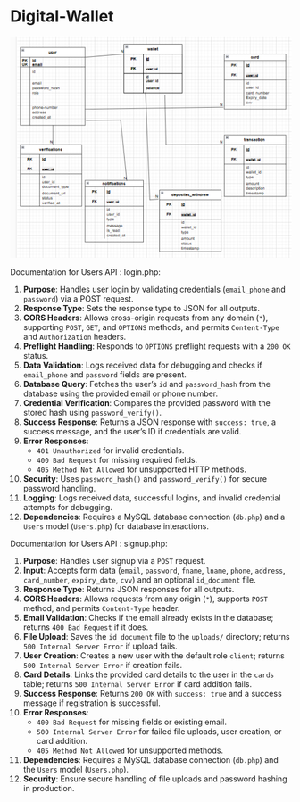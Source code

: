 # Digital-Wallet
![Alt text](./client/assets/er.png)

Documentation for Users API : 
login.php: 
 
1. **Purpose**: Handles user login by validating credentials (`email_phone` and `password`) via a POST request.  
2. **Response Type**: Sets the response type to JSON for all outputs.  
3. **CORS Headers**: Allows cross-origin requests from any domain (`*`), supporting `POST`, `GET`, and `OPTIONS` methods, and permits `Content-Type` and `Authorization` headers.  
4. **Preflight Handling**: Responds to `OPTIONS` preflight requests with a `200 OK` status.  
5. **Data Validation**: Logs received data for debugging and checks if `email_phone` and `password` fields are present.  
6. **Database Query**: Fetches the user’s `id` and `password_hash` from the database using the provided email or phone number.  
7. **Credential Verification**: Compares the provided password with the stored hash using `password_verify()`.  
8. **Success Response**: Returns a JSON response with `success: true`, a success message, and the user’s ID if credentials are valid.  
9. **Error Responses**:  
   - `401 Unauthorized` for invalid credentials.  
   - `400 Bad Request` for missing required fields.  
   - `405 Method Not Allowed` for unsupported HTTP methods.  
10. **Security**: Uses `password_hash()` and `password_verify()` for secure password handling.  
11. **Logging**: Logs received data, successful logins, and invalid credential attempts for debugging.  
12. **Dependencies**: Requires a MySQL database connection (`db.php`) and a `Users` model (`Users.php`) for database interactions.

Documentation for Users API : 
signup.php:


1. **Purpose**: Handles user signup via a `POST` request.  
2. **Input**: Accepts form data (`email`, `password`, `fname`, `lname`, `phone`, `address`, `card_number`, `expiry_date`, `cvv`) and an optional `id_document` file.  
3. **Response Type**: Returns JSON responses for all outputs.  
4. **CORS Headers**: Allows requests from any origin (`*`), supports `POST` method, and permits `Content-Type` header.  
5. **Email Validation**: Checks if the email already exists in the database; returns `400 Bad Request` if it does.  
6. **File Upload**: Saves the `id_document` file to the `uploads/` directory; returns `500 Internal Server Error` if upload fails.  
7. **User Creation**: Creates a new user with the default role `client`; returns `500 Internal Server Error` if creation fails.  
8. **Card Details**: Links the provided card details to the user in the `cards` table; returns `500 Internal Server Error` if card addition fails.  
9. **Success Response**: Returns `200 OK` with `success: true` and a success message if registration is successful.  
10. **Error Responses**:  
    - `400 Bad Request` for missing fields or existing email.  
    - `500 Internal Server Error` for failed file uploads, user creation, or card addition.  
    - `405 Method Not Allowed` for unsupported methods.  
11. **Dependencies**: Requires a MySQL database connection (`db.php`) and the `Users` model (`Users.php`).  
12. **Security**: Ensure secure handling of file uploads and password hashing in production. 
